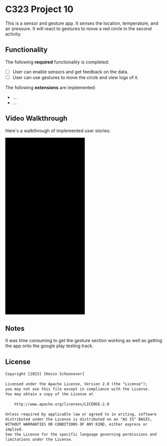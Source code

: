 # C323 Project 10

This is a sensor and gesture app. It senses the location, temperature, and air pressure. It will react to gestures to move a red circle in the second activity.

## Functionality 

The following **required** functionality is completed:

* [ ] User can enable sensors and get feedback on the data.
* [ ] User can use gestures to move the circle and view logs of it.

The following **extensions** are implemented:

* ...
* ...

## Video Walkthrough

Here's a walkthrough of implemented user stories:

<img src='walkthrough.gif' title='Video Walkthrough' width='50%' alt='Video Walkthrough' />


## Notes

It was time consuming to get the gesture section working as well as getting the app onto the google play testing track.

## License

    Copyright [2023] [Kevin Schoonover]

    Licensed under the Apache License, Version 2.0 (the "License");
    you may not use this file except in compliance with the License.
    You may obtain a copy of the License at

        http://www.apache.org/licenses/LICENSE-2.0

    Unless required by applicable law or agreed to in writing, software
    distributed under the License is distributed on an "AS IS" BASIS,
    WITHOUT WARRANTIES OR CONDITIONS OF ANY KIND, either express or implied.
    See the License for the specific language governing permissions and
    limitations under the License.
